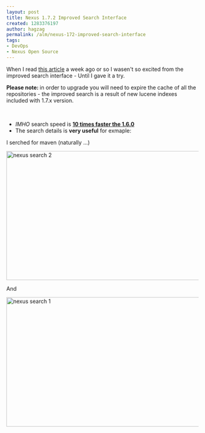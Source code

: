 ```yaml
---
layout: post
title: Nexus 1.7.2 Improved Search Interface
created: 1283376197
author: hagzag
permalink: /alm/nexus-172-improved-search-interface
tags:
- DevOps
- Nexus Open Source
---
```

<p>When I read <a href="http://www.sonatype.com/people/2010/08/nexus-1-7-2-now-available-with-improved-search-interface/">this article</a> a week ago or so I wasen't so excited from the improved search interface - Until I&nbsp;gave it a try.</p>
<p><strong>Please note:&nbsp;</strong>in order to upgrade you will need to expire the cache of all the repositories - the improved search is a result of  new lucene indexes included with 1.7.x version.</p>
<p>&nbsp;</p>
<ul>
    <li><em>IMHO</em> search speed is <u><strong>10 times faster the 1.6.0</strong></u></li>
    <li>The search details is <strong>very useful</strong> for exmaple:</li>
</ul>
<p>I serched for maven (naturally ...)</p>
<p><img height="338" width="540" alt="nexus search 2" src="/files/upload/29/nexus3.PNG" /></p>
<p>And</p>
<p><img height="339" width="540" alt="nexus search 1" src="/files/upload/29/nexus2.PNG" /></p>
